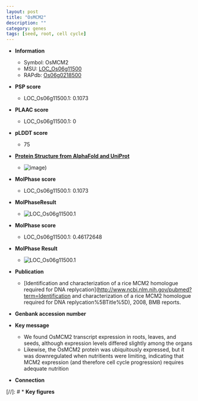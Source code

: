 ```yaml
---
layout: post
title: "OsMCM2"
description: ""
category: genes
tags: [seed, root, cell cycle]
---
```


* **Information**  
    + Symbol: OsMCM2  
    + MSU: [LOC_Os06g11500](http://rice.plantbiology.msu.edu/cgi-bin/ORF_infopage.cgi?orf=LOC_Os06g11500)  
    + RAPdb: [Os06g0218500](http://rapdb.dna.affrc.go.jp/viewer/gbrowse_details/irgsp1?name=Os06g0218500)  

* **PSP score**  
    + LOC_Os06g11500.1: 0.1073 

* **PLAAC score**  
    + LOC_Os06g11500.1: 0 

* **pLDDT score**
    + 75

* **[Protein Structure from AlphaFold and UniProt](https://www.uniprot.org/uniprotkb/Q69QA6/entry#structure)**
    + ![image](https://ricepsp.github.io/images/Q6/AF-Q69QA6-F1.png))

* **MolPhase score**
    + LOC_Os06g11500.1: 0.1073

* **MolPhaseResult**
    + ![LOC_Os06g11500.1](https://ricepsp.github.io/pictures/LOC_Os06g/LOC_Os06g11500.1.png)

* **MolPhase score**
    + LOC_Os06g11500.1: 0.46172648

* **MolPhase Result**
    + ![LOC_Os06g11500.1](https://304243504.github.io/Pictures/LOC_Os06g/LOC_Os06g11500.1.png)

* **Publication**  
    + [Identification and characterization of a rice MCM2 homologue required for DNA replycation](http://www.ncbi.nlm.nih.gov/pubmed?term=Identification and characterization of a rice MCM2 homologue required for DNA replycation%5BTitle%5D), 2008, BMB reports.

* **Genbank accession number**  

* **Key message**  
    + We found OsMCM2 transcript expression in roots, leaves, and seeds, although expression levels differed slightly among the organs
    + Likewise, the OsMCM2 protein was ubiquitously expressed, but it was downregulated when nutritients were limiting, indicating that MCM2 expression (and therefore cell cycle progression) requires adequate nutrition

* **Connection**  

[//]: # * **Key figures**  


